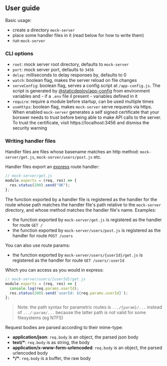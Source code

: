## User guide

Basic usage:

- create a directory `mock-server`
- place some handler files in it (read below for how to write them)
- run `mock-server`

### CLI options

- `root`: mock server root directory, defaults to `mock-server`
- `port`: mock server port, defaults to `3456`
- `delay`: milliseconds to delay responses by, defaults to 0
- `watch`: boolean flag, makes the server reload on file changes
- `serveConfig`: boolean flag, serves a config script at `/app-config.js`. The
  script is generated by
  [@staticdeploy/app-config](https://github.com/staticdeploy/app-config) from
  environment variables and - if a `.env` file il present - variables defined in
  it
- `require`: require a module before startup, can be used multiple times
- `useHttps`: boolean flag, makes `mock-server` serve requests via https. When
  enabled `mock-server` generates a self signed certificate that your borswer
  needs to trust before being able to make API calls to the server. To trust the
  certificate, visit https://localhost:3456 and dismiss the security warning

### Writing handler files

Handler files are files whose basename matches an http method:
`mock-server/get.js`, `mock-server/users/post.js` etc.

Handler files export an [express](http://expressjs.com) route handler:

```js
// mock-server/get.js
module.exports = (req, res) => {
  res.status(200).send("OK");
};
```

The function exported by a handler file is registered as the handler for the
route whose path matches the handler file's path relative to the `mock-server`
directory, and whose method matches the handler file's name. Examples:

- the function exported by `mock-server/get.js` is registered as the handler for
  route `GET /`
- the function exported by `mock-server/users/post.js` is registered as the
  handler for route `POST /users`

You can also use route params:

- the function exported by `mock-server/users/{userId}/get.js` is registered as
  the handler for route `GET /users/:userId`

Which you can access as you would in express:

```js
// mock-server/users/{userId}/get.js
module.exports = (req, res) => {
  console.log(req.params.userId);
  res.status(200).send(`userId: ${req.params.userId}`);
};
```

> Note: the path syntax for parametric routes is `.../{param}/...` instead of
> `.../:param/...` because the latter path is not valid for some filesystems (eg
> NTFS)

Request bodies are parsed according to their mime-type:

- **application/json**: `req.body` is an object, the parsed json body
- **text/\***: `req.body` is as string, the body
- **application/x-www-form-urlencoded**: `req.body` is an object, the parsed
  urlencoded body
- **\*/\***: `req.body` is a buffer, the raw body
